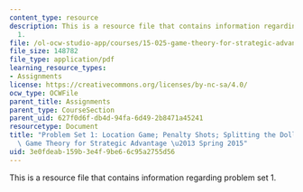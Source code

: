 ```yaml
---
content_type: resource
description: This is a resource file that contains information regarding problem set
  1.
file: /ol-ocw-studio-app/courses/15-025-game-theory-for-strategic-advantage-spring-2015/3e0fdeab159b3e4f9be66c95a2755d56_MIT15_025S15_ProblemSet1.pdf
file_size: 148782
file_type: application/pdf
learning_resource_types:
- Assignments
license: https://creativecommons.org/licenses/by-nc-sa/4.0/
ocw_type: OCWFile
parent_title: Assignments
parent_type: CourseSection
parent_uid: 627f0d6f-db4d-94fa-6d49-2b8471a45241
resourcetype: Document
title: "Problem Set 1: Location Game; Penalty Shots; Splitting the Dollar \u2013 15.025\
  \ Game Theory for Strategic Advantage \u2013 Spring 2015"
uid: 3e0fdeab-159b-3e4f-9be6-6c95a2755d56
---
```

This is a resource file that contains information regarding problem set 1.